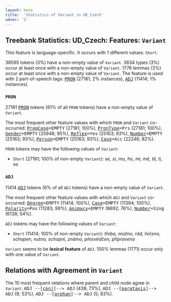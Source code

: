 ```yaml
---
layout: base
title:  'Statistics of Variant in UD_Czech'
udver: '2'
---
```


## Treebank Statistics: UD_Czech: Features: `Variant`

This feature is language-specific.
It occurs with 1 different values: `Short`.

38595 tokens (3%) have a non-empty value of `Variant`.
3634 types (3%) occur at least once with a non-empty value of `Variant`.
1776 lemmas (3%) occur at least once with a non-empty value of `Variant`.
The feature is used with 2 part-of-speech tags: <tt><a href="cs-pos-PRON.html">PRON</a></tt> (27181; 2% instances), <tt><a href="cs-pos-ADJ.html">ADJ</a></tt> (11414; 1% instances).

### `PRON`

27181 <tt><a href="cs-pos-PRON.html">PRON</a></tt> tokens (61% of all `PRON` tokens) have a non-empty value of `Variant`.

The most frequent other feature values with which `PRON` and `Variant` co-occurred: <tt><a href="cs-feat-PrepCase.html">PrepCase</a></tt><tt>=EMPTY</tt> (27181; 100%), <tt><a href="cs-feat-PronType.html">PronType</a></tt><tt>=Prs</tt> (27181; 100%), <tt><a href="cs-feat-Gender.html">Gender</a></tt><tt>=EMPTY</tt> (25948; 95%), <tt><a href="cs-feat-Reflex.html">Reflex</a></tt><tt>=Yes</tt> (25163; 93%), <tt><a href="cs-feat-Number.html">Number</a></tt><tt>=EMPTY</tt> (25163; 93%), <tt><a href="cs-feat-Person.html">Person</a></tt><tt>=EMPTY</tt> (25163; 93%), <tt><a href="cs-feat-Case.html">Case</a></tt><tt>=Acc</tt> (22246; 82%).

`PRON` tokens may have the following values of `Variant`:

* `Short` (27181; 100% of non-empty `Variant`): <em>se, si, mu, ho, mi, mě, tě, ti, sa</em>

### `ADJ`

11414 <tt><a href="cs-pos-ADJ.html">ADJ</a></tt> tokens (6% of all `ADJ` tokens) have a non-empty value of `Variant`.

The most frequent other feature values with which `ADJ` and `Variant` co-occurred: <tt><a href="cs-feat-Degree.html">Degree</a></tt><tt>=EMPTY</tt> (11414; 100%), <tt><a href="cs-feat-Case.html">Case</a></tt><tt>=EMPTY</tt> (11394; 100%), <tt><a href="cs-feat-Polarity.html">Polarity</a></tt><tt>=Pos</tt> (11283; 99%), <tt><a href="cs-feat-Animacy.html">Animacy</a></tt><tt>=EMPTY</tt> (8692; 76%), <tt><a href="cs-feat-Number.html">Number</a></tt><tt>=Sing</tt> (6138; 54%).

`ADJ` tokens may have the following values of `Variant`:

* `Short` (11414; 100% of non-empty `Variant`): <em>třeba, možno, rád, řečeno, schopen, nutno, schopni, známo, přesvědčen, připravena</em>

`Variant` seems to be **lexical feature** of `ADJ`. 100% lemmas (1771) occur only with one value of `Variant`.

## Relations with Agreement in `Variant`

The 10 most frequent relations where parent and child node agree in `Variant`:
<tt>ADJ --[<tt><a href="cs-dep-conj.html">conj</a></tt>]--> ADJ</tt> (438; 73%),
<tt>ADJ --[<tt><a href="cs-dep-parataxis.html">parataxis</a></tt>]--> ADJ</tt> (9; 53%),
<tt>ADJ --[<tt><a href="cs-dep-orphan.html">orphan</a></tt>]--> ADJ</tt> (5; 83%).


